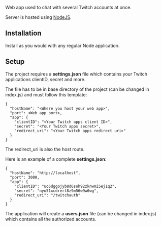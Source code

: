 Web app used to chat with several Twitch accounts at once.

Server is hosted using [NodeJS](http://nodejs.org/).

## Installation

Install as you would with any regular Node application.

## Setup

The project requires a **settings.json** file which contains your Twitch applications clientID, secret and more.

The file has to be in base directory of the project (can be changed in index.js) and must follow this template:

```
{
  "hostName": "<Where you host your web app>",
  "port": <Web app port>,
  "app": {
    "clientID": "<Your Twitch apps client ID>",
    "secret": "<Your Twitch apps secret>",
    "redirect_uri": "<Your Twitch apps redirect uri>"
  }
}
```

The redirect_uri is also the host route.

Here is an example of a complete **settings.json**:

```
{
  "hostName": "http://localhost",
  "port": 3000,
  "app": {
    "clientID": "uo6dggojyb8d6soh92zknwmi5ej1q2",
    "secret": "nyo51xcdrerl8z9m56w9w6wg",
    "redirect_uri": "/twitchauth"
  }
}
```

The application will create a **users.json** file (can be changed in index.js) which contains all the authorized accounts.